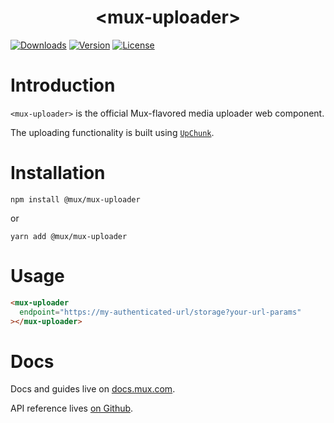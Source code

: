 <p align="center">
  <h1 align="center">&lt;mux-uploader&gt;</h1>
  <a href="https://npmcharts.com/compare/@mux/mux-uploader?interval=30"><img src="https://img.shields.io/npm/dm/@mux/mux-uploader.svg?sanitize=true" alt="Downloads"></a>
    <a href="https://www.npmjs.com/package/@mux/mux-uploader"><img src="https://img.shields.io/npm/v/@mux/mux-uploader.svg?sanitize=true" alt="Version"></a>
    <a href="https://www.npmjs.com/package/@mux/mux-uploader"><img src="https://img.shields.io/npm/l/@mux/mux-uploader.svg?sanitize=true" alt="License"></a>
</p>

# Introduction

`<mux-uploader>` is the official Mux-flavored media uploader web component.

The uploading functionality is built using [`UpChunk`](https://github.com/muxinc/upchunk).

# Installation

```shell
npm install @mux/mux-uploader
```

or

```shell
yarn add @mux/mux-uploader
```

# Usage

```html
<mux-uploader
  endpoint="https://my-authenticated-url/storage?your-url-params"
></mux-uploader>
```

# Docs

Docs and guides live on [docs.mux.com](https://docs.mux.com/guides/video/mux-uploader?utm_source=github-mux-uploader).

API reference lives [on Github](./REFERENCE.md).
